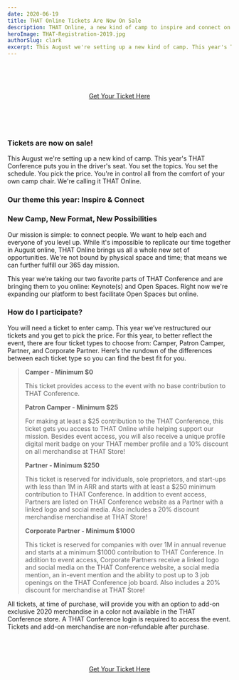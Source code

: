 ```yaml
---
date: 2020-06-19
title: THAT Online Tickets Are Now On Sale
description: THAT Online, a new kind of camp to inspire and connect on Aug. 3rd
heroImage: THAT-Registration-2019.jpg
authorSlug: clark
excerpt: This August we're setting up a new kind of camp. This year's THAT Conference puts you in the driver's seat. You set the topics. You set the schedule. You pick the price. You're in control all from the comfort of your own camp chair. We're calling it THAT Online.
---
```


<div style="text-align: center; padding: 4rem 0;">
  <a href="https://ti.to/that-conference/that-conference-2020" class="linkButton" target="_blank">
    Get Your Ticket Here
  </a>
</div>

### Tickets are now on sale!

This August we're setting up a new kind of camp. This year's THAT Conference puts you in the driver's seat. You set the topics. You set the schedule. You pick the price. You're in control all from the comfort of your own camp chair. We're calling it THAT Online.

### Our theme this year: Inspire & Connect

### New Camp, New Format, New Possibilities

Our mission is simple: to connect people. We want to help each and everyone of you level up. While it's impossible to replicate our time together in August online, THAT Online brings us all a whole new set of opportunities. We're not bound by physical space and time; that means we can further fulfill our 365 day mission.

This year we’re taking our two favorite parts of THAT Conference and are bringing them to you online: Keynote(s) and Open Spaces. Right now we're expanding our platform to best facilitate Open Spaces but online.

### How do I participate?

You will need a ticket to enter camp. This year we’ve restructured our tickets and you get to pick the price. For this year, to better reflect the event, there are four ticket types to choose from: Camper, Patron Camper, Partner, and Corporate Partner. Here’s the rundown of the differences between each ticket type so you can find the best fit for you.

> **Camper - Minimum \$0**
>
> This ticket provides access to the event with no base contribution to THAT Conference.
>
> **Patron Camper - Minimum \$25**
>
> For making at least a \$25 contribution to the THAT Conference, this ticket gets you access to THAT Online while helping support our mission. Besides event access, you will also receive a unique profile digital merit badge on your THAT member profile and a 10% discount on all merchandise at THAT Store!
>
> **Partner - Minimum \$250**
>
> This ticket is reserved for individuals, sole proprietors, and start-ups with less than 1M in ARR and starts with at least a \$250 minimum contribution to THAT Conference. In addition to event access, Partners are listed on THAT Conference website as a Partner with a linked logo and social media. Also includes a 20% discount merchandise merchandise at THAT Store!
>
> **Corporate Partner - Minimum \$1000**
>
> This ticket is reserved for companies with over 1M in annual revenue and starts at a minimum \$1000 contribution to THAT Conference. In addition to event access, Corporate Partners receive a linked logo and social media on the THAT Conference website, a social media mention, an in-event mention and the ability to post up to 3 job openings on the THAT Conference job board. Also includes a 20% discount for merchandise at THAT Store!

All tickets, at time of purchase, will provide you with an option to add-on exclusive 2020 merchandise in a color not available in the THAT Conference store. A THAT Conference login is required to access the event. Tickets and add-on merchandise are non-refundable after purchase.

<div style="text-align: center; padding: 4rem 0;">
  <a href="https://ti.to/that-conference/that-conference-2020" class="linkButton" target="_blank">
    Get Your Ticket Here
  </a>
</div>
